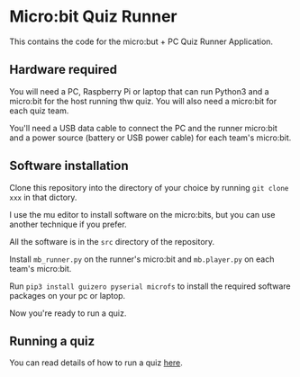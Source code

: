 # Micro:bit Quiz Runner

This contains the code for the micro:but + PC Quiz Runner Application.

## Hardware required

You will need a PC, Raspberry Pi or laptop that can run Python3 and a micro:bit for the host running thw quiz.
You will also need a micro:bit for each quiz team.

You'll need a USB data cable to connect the PC and the runner micro:bit and a power source (battery or USB power cable) for each team's micro:bit.

## Software installation

Clone this repository into the directory of your choice by running `git clone xxx` in that dictory.

I use the mu editor to install software on the micro:bits, but you can use another technique if you prefer.

All the software is in the `src` directory of the repository.

Install `mb_runner.py` on the runner's micro:bit and `mb.player.py` on each team's micro:bit.

Run `pip3 install guizero pyserial microfs` to install the required software packages on your pc or laptop.

Now you're ready to run a quiz.

## Running a quiz

You can read details of how to run a quiz [here](overview.md).


